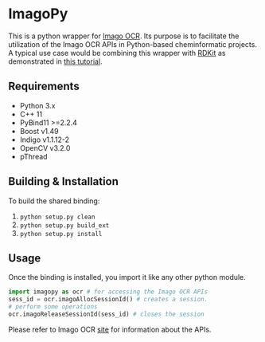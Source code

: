 # ImagoPy
This is a python wrapper for [Imago OCR](https://github.com/ggasoftware/imago).
Its purpose is to facilitate the utilization of the Imago OCR APIs in
Python-based cheminformatic projects. A typical use case would be combining this wrapper
with [RDKit](https://rdkit.org) as demonstrated in [this tutorial](/example/imagopy.ipynb).

Requirements
------------
- Python 3.x
- C++ 11
- PyBind11 >=2.2.4
- Boost v1.49
- Indigo v1.1.12-2
- OpenCV v3.2.0
- pThread


Building & Installation
-----------------------
To build the shared binding:
1. `python setup.py clean`
2. `python setup.py build_ext`
3. `python setup.py install`

Usage
-----
Once the binding is installed, you import it like any other python
module.
```python
import imagopy as ocr # for accessing the Imago OCR APIs
sess_id = ocr.imagoAllocSessionId() # creates a session.
# perform some operations
ocr.imagoReleaseSessionId(sess_id) # closes the session
```
Please refer to Imago OCR [site](http://lifescience.opensource.epam.com/imago/c.html)
for information about the APIs.
